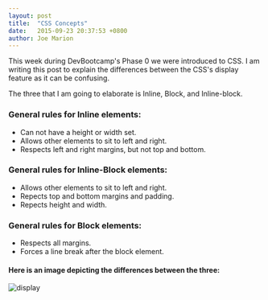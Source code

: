 ```yaml
---
layout: post
title:  "CSS Concepts"
date:   2015-09-23 20:37:53 +0800
author: Joe Marion
---
```


This week during DevBootcamp's Phase 0 we were introduced to CSS. I am writing this post to explain the differences between the CSS's display feature as it can be confusing.

The three that I am going to elaborate is Inline, Block, and Inline-block.

<!--more-->

### General rules for Inline elements:

* Can not have a height or width set.
* Allows other elements to sit to left and right.
* Respects left and right margins, but not top and bottom.

### General rules for Inline-Block elements:

* Allows other elements to sit to left and right.
* Repects top and bottom margins and padding.
* Repects height and width.

### General rules for Block elements:

* Respects all margins.
* Forces a line break after the block element.

#### Here is an image depicting the differences between the three:

![display]({{http://dustwell.com/div-span-inline-block.html}}/images/display.png)